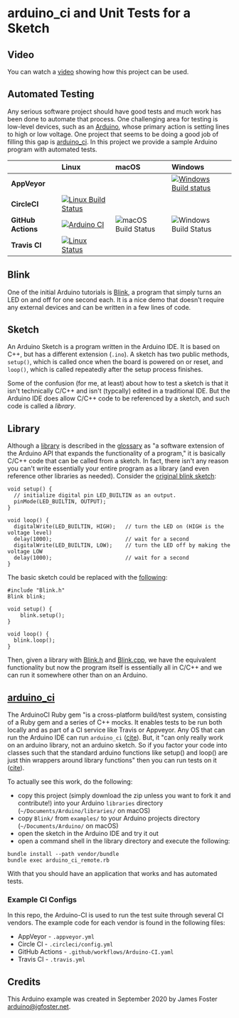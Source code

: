 # arduino_ci and Unit Tests for a Sketch

## Video

You can watch a [video](https://youtu.be/vaS4AU_PXQo) showing how this project can be used.

## Automated Testing

Any serious software project should have good tests and much work has been done to automate that process. One challenging area for testing is low-level devices, such as an [Arduino](https://www.arduino.cc/), whose primary action is setting lines to high or low voltage. One project that seems to be doing a good job of filling this gap is [arduino_ci](https://github.com/ianfixes/arduino_ci). In this project we provide a sample Arduino program with automated tests.

 &nbsp;            | Linux | macOS | Windows
-------------------|:------|:------|:-------
**AppVeyor**       |       |       | [![Windows Build status](https://ci.appveyor.com/api/projects/status/3q9fp44hmpl8yjso/branch/master?svg=true)](https://ci.appveyor.com/project/ianfixes/blink/branch/master)
**CircleCI**       | [![Linux Build Status](https://circleci.com/gh/prestoncarman/Blink/tree/2020-11-10_ci.svg?style=svg)](https://app.circleci.com/pipelines/github/prestoncarman/Blink) | |
**GitHub Actions** | [![Arduino CI](https://github.com/Arduino-CI/Blink/workflows/Arduino%20CI/badge.svg)](https://github.com/marketplace/actions/arduino_ci) | ![macOS Build Status](https://github.com/Arduino-CI/Blink/workflows/macos/badge.svg) | ![Windows Build Status](https://github.com/Arduino-CI/Blink/workflows/windows/badge.svg) 
**Travis CI**      | [![Linux Status](https://travis-ci.org/Arduino-CI/Blink.svg?branch=master)](https://travis-ci.org/Arduino-CI/Blink) | |


## Blink

One of the initial Arduino tutorials is [Blink](https://www.arduino.cc/en/Tutorial/Blink), a program that simply turns an LED on and off for one second each. It is a nice demo that doesn't require any external devices and can be written in a few lines of code.

## Sketch

An Arduino Sketch is a program written in the Arduino IDE. It is based on C++, but has a different extension (`.ino`). A sketch has two public methods, `setup()`, which is called once when the board is powered on or reset, and `loop()`, which is called repeatedly after the setup process finishes. 

Some of the confusion (for me, at least) about how to test a sketch is that it isn't technically C/C++ and isn't (typcally) edited in a traditional IDE. But the Arduino IDE does allow C/C++ code to be referenced by a sketch, and such code is called a _library_. 

## Library

Although a [library](https://www.arduino.cc/en/main/libraries) is described in the [glossary](https://www.arduino.cc/glossary/en/) as "a software extension of the Arduino API that expands the functionality of a program," it is basically C/C++ code that can be called from a sketch. In fact, there isn't any reason you can't write essentially your entire program as a library (and even reference other libraries as needed). Consider the [original blink sketch](https://www.arduino.cc/en/Tutorial/Blink):

```
void setup() {
  // initialize digital pin LED_BUILTIN as an output.
  pinMode(LED_BUILTIN, OUTPUT);
}

void loop() {
  digitalWrite(LED_BUILTIN, HIGH);   // turn the LED on (HIGH is the voltage level)
  delay(1000);                       // wait for a second
  digitalWrite(LED_BUILTIN, LOW);    // turn the LED off by making the voltage LOW
  delay(1000);                       // wait for a second
}
```

The basic sketch could be replaced with the [following](examples/Blink/Blink.ino): 

```
#include "Blink.h"
Blink blink;

void setup() {
    blink.setup();
}

void loop() {
  blink.loop();
}
```

Then, given a library with [Blink.h](blink.h) and [Blink.cpp](Blink.cpp), we have the equivalent functionality but now the program itself is essentially all in C/C++ and we can run it somewhere other than on an Arduino.

## [arduino_ci](https://github.com/ianfixes/arduino_ci)

The ArduinoCI Ruby gem "is a cross-platform build/test system, consisting of a Ruby gem and a series of C++ mocks. It enables tests to be run both locally and as part of a CI service like Travis or Appveyor. Any OS that can run the Arduino IDE can run `arduino_ci` ([cite](https://github.com/ianfixes/arduino_ci)). But, it "can only really work on an arduino library, not an arduino sketch. So if you factor your code into classes such that the standard arduino functions like setup() and loop() are just thin wrappers around library functions" then you can run tests on it ([cite](https://github.com/ianfixes/arduino_ci/issues/139#issuecomment-613164740)).

To actually see this work, do the following:
  * copy this project (simply download the zip unless you want to fork it and contribute!) into your Arduino `libraries` directory (`~/Documents/Arduino/libraries/` on macOS)
  * copy `Blink/` from `examples/` to your Arduino projects directory (`~/Documents/Arduino/` on macOS)
  * open the sketch in the Arduino IDE and try it out
  * open a command shell in the library directory and execute the following:

  ```
  bundle install --path vendor/bundle
  bundle exec arduino_ci_remote.rb
  ```

With that you should have an application that works and has automated tests.

### Example CI Configs

In this repo, the Arduino-CI is used to run the test suite through several CI vendors.
The example code for each vendor is found in the following files:

* AppVeyor - `.appveyor.yml`
* Circle CI - `.circleci/config.yml`
* GitHub Actions - `.github/workflows/Arduino-CI.yaml`
* Travis CI - `.travis.yml`

## Credits

This Arduino example was created in September 2020 by James Foster <arduino@jgfoster.net>.
